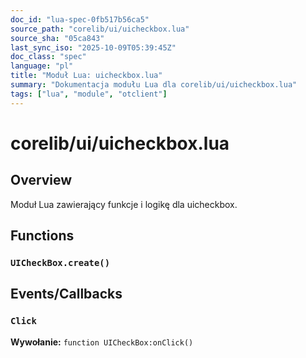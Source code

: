 ```yaml
---
doc_id: "lua-spec-0fb517b56ca5"
source_path: "corelib/ui/uicheckbox.lua"
source_sha: "05ca843"
last_sync_iso: "2025-10-09T05:39:45Z"
doc_class: "spec"
language: "pl"
title: "Moduł Lua: uicheckbox.lua"
summary: "Dokumentacja modułu Lua dla corelib/ui/uicheckbox.lua"
tags: ["lua", "module", "otclient"]
---
```


# corelib/ui/uicheckbox.lua

## Overview

Moduł Lua zawierający funkcje i logikę dla uicheckbox.

## Functions

### `UICheckBox.create()`

## Events/Callbacks

### `Click`

**Wywołanie:** `function UICheckBox:onClick()`
